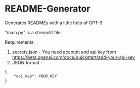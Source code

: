 # README-Generator
Generates READMEs with a little help of GPT-3

"main.py" is a streamlit file.

Requirements:
1. secrets.json - You need account and api key from <a href="https://beta.openai.com/docs/quickstart/add-your-api-key">https://beta.openai.com/docs/quickstart/add-your-api-key</a>
2. JSON format -
```
{
    "api_key": YOUR_KEY
}
```
